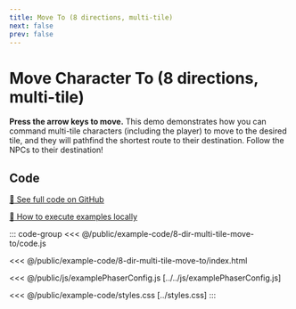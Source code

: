 ```yaml
---
title: Move To (8 directions, multi-tile)
next: false
prev: false
---
```


<script setup>
import ExampleFrame from '../../components/ExampleFrame.vue';
</script>

# Move Character To (8 directions, multi-tile)

**Press the arrow keys to move.** This demo demonstrates how you can command multi-tile characters (including the player) to move to the desired tile, and they will pathfind the shortest route to their destination. Follow the NPCs to their destination!

<ExampleFrame :src="'../../example-code/8-dir-multi-tile-move-to/index.html'" />

## Code

[:link: See full code on GitHub](https://github.com/Annoraaq/grid-engine/tree/master/docs/public/example-code/8-dir-multi-tile-move-to)

[:open_book: How to execute examples locally](../../p/execute-examples-locally/index.html)

::: code-group
<<< @/public/example-code/8-dir-multi-tile-move-to/code.js

<<< @/public/example-code/8-dir-multi-tile-move-to/index.html

<<< @/public/js/examplePhaserConfig.js [../../js/examplePhaserConfig.js]

<<< @/public/example-code/styles.css [../styles.css]
:::
